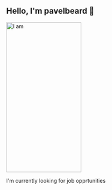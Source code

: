 ## Hello, I'm pavelbeard 👋

<p>
  <img width="200" height="400" src="./images/my.png" alt="I am" />
</p>

I'm currently looking for job opprtunities
<!--
**pavelbeard/pavelbeard** is a ✨ _special_ ✨ repository because its `README.md` (this file) appears on your GitHub profile.

Here are some ideas to get you started:

- 🔭 I’m currently working on ...
- 🌱 I’m currently learning ...
- 👯 I’m looking to collaborate on ...
- 🤔 I’m looking for help with ...
- 💬 Ask me about ...
- 📫 How to reach me: ...
- 😄 Pronouns: ...
- ⚡ Fun fact: ...
-->
